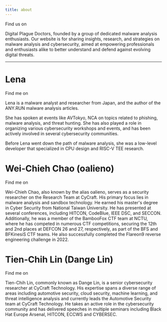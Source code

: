 ```yaml
---
title: about
---
```


Find us on <a class="icon u-url" target="_blank" rel="noopener me" href="https://github.com/Digital-Plague-Doctors" aria-label="github" title="github"><i class="fa-brands fa-github"></i></a> <a class="icon u-url" target="_blank" rel="noopener me" href="https://twitter.com/DigiPlagueDr" aria-label="twitter" title="twitter"><i class="fa-brands fa-twitter"></i></a>

Digital Plague Doctors, founded by a group of dedicated malware analysis enthusiasts. Our website is for sharing insights, research, and strategies on malware analysis and cybersecurity, aimed at empowering professionals and enthusiasts alike to better understand and defend against evolving digital threats.

---

# Lena

Find me on <a class="icon u-url" target="_blank" rel="noopener me" href="https://twitter.com/LambdaMamba" aria-label="twitter" title="twitter"><i class="fa-brands fa-twitter"></i></a> <a class="icon u-url" target="_blank" rel="noopener me" href="https://LambdaMamba.com" aria-label="website" title="website"><i class="fa-solid fa-globe"></i></a>

Lena is a malware analyst and researcher from Japan, and the author of the ANY.RUN malware analysis articles. 

She has spoken at events like AVTokyo, NCA on topics related to phishing, malware analysis, and threat hunting. She has also played a role in organizing various cybersecurity workshops and events, and has been actively involved in several cybersecurity communities.

Before Lena went down the path of malware analysis, she was a low-level developer that specialized in CPU design and RISC-V TEE research. 

# Wei-Chieh Chao (oalieno)

Find me on <a class="icon u-url" target="_blank" rel="noopener me" href="https://www.linkedin.com/in/oalieno/" aria-label="linkedin" title="linkedin"><i class="fa-brands fa-linkedin"></i></a> <a class="icon u-url" target="_blank" rel="noopener me" href="https://twitter.com/oalieno" aria-label="twitter" title="twitter"><i class="fa-brands fa-twitter"></i></a> <a class="icon u-url" target="_blank" rel="noopener me" href="https://oalieno.tw" aria-label="website" title="website"><i class="fa-solid fa-globe"></i></a>

Wei-Chieh Chao, also known by the alias oalieno, serves as a security researcher on the Research Team at CyCraft. His primary focus lies in malware analysis and sandbox technology. He earned his master's degree in Cyber Security from National Taiwan University. He has presented at several conferences, including HITCON, CodeBlue, IEEE DSC, and SECCON. Additionally, he was a member of the BambooFox CTF team at NCTU, where he has competed in numerous CTF competitions, securing the 12th and 2nd places at DEFCON 26 and 27, respectively, as part of the BFS and BFKinesiS CTF teams. He also successfully completed the Flareon9 reverse engineering challenge in 2022.

# Tien-Chih Lin (Dange Lin)

Find me on <a class="icon u-url" target="_blank" rel="noopener me" href="https://www.linkedin.com/in/dange-lin/" aria-label="linkedin" title="linkedin"><i class="fa-brands fa-linkedin"></i></a>

Tien-Chih Lin, commonly known as Dange Lin, is a senior cybersecurity researcher at CyCraft Technology. His expertise spans a diverse range of areas including automotive security, cloud security, machine learning, and threat intelligence analysis and currently leads the Automotive Security team at CyCraft Technology. He takes an active role in the cybersecurity community and has delivered speeches in multiple seminars including Black Hat Europe Arsenal, HITCON, ECCWS and CYBERSEC.

